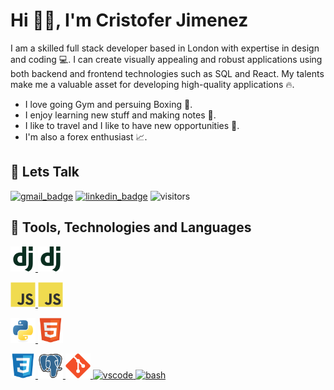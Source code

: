 
# Hi 👋🏽, I'm Cristofer Jimenez

I am a skilled full stack developer based in London with expertise in design and coding 💻. 
I can create visually appealing and robust applications using both backend and frontend technologies such as SQL and React. My talents make me a valuable asset for developing high-quality applications 🔥.



- I love going Gym and persuing Boxing 🥊.
- I enjoy learning new stuff and making notes 📄.
- I like to travel and I like to have new opportunities 🛫.
- I'm also a forex enthusiast 📈.

## 📧 Lets Talk

[![gmail_badge]](mailto:contact@cristoferjimenez.com) [![linkedin_badge]][linkedin]  ![visitors](https://visitor-badge.glitch.me/badge?page_id=mdeboute.mdeboute)

## 🔮 Tools, Technologies and Languages

<p align="left" > 

<a href="https://www.python.org" target="_blank"> <img src="https://github.com/devicons/devicon/blob/master/icons/django/django-plain.svg" alt="python" width="40" height="40"/> </a> <a href="https://www.djangoproject.com/community/logos/" target="_blank"> <img src="https://github.com/devicons/devicon/blob/master/icons/django/django-plain.svg" alt="django" width="40" height="40"/> </a> 
  
  <a href="https://www.python.org" target="_blank"> <img src="https://github.com/devicons/devicon/blob/master/icons/javascript/javascript-original.svg" alt="javascript" width="40" height="40"/> </a> <a href="https://www.javascript.com/" target="_blank"> <img src="https://github.com/devicons/devicon/blob/master/icons/javascript/javascript-original.svg" alt="javascript" width="40" height="40"/> </a> 
  
  
  <a href="https://www.python.org" target="_blank"> <img src="https://raw.githubusercontent.com/devicons/devicon/master/icons/python/python-original.svg" alt="python" width="40" height="40"/> </a> <a href="https://html.spec.whatwg.org" target="_blank"> <img src="https://raw.githubusercontent.com/devicons/devicon/master/icons/html5/html5-original.svg" alt="html5" width="40" height="40"/> </a> 
  
  
  
  
  <a href="https://www.w3.org/Style/CSS/" target="_blank"> <img src="https://raw.githubusercontent.com/devicons/devicon/master/icons/css3/css3-original.svg" alt="css3" width="40" height="40"/> </a> <a href="https://www.postgresql.org" target="_blank"> <img src="https://raw.githubusercontent.com/devicons/devicon/master/icons/postgresql/postgresql-original.svg" alt="postgresql" width="40" height="40"/> </a>
<a href="https://git-scm.com" target="_blank"> <img src="https://raw.githubusercontent.com/devicons/devicon/master/icons/git/git-original.svg" alt="git" width="40" height="40"/> </a> <a href="https://code.visualstudio.com/" target="_blank"> <img src="https://upload.wikimedia.org/wikipedia/commons/thumb/9/9a/Visual_Studio_Code_1.35_icon.svg/1200px-Visual_Studio_Code_1.35_icon.svg.png" alt="vscode" width="40" height="40"/> </a> <a href="https://www.gnu.org/software/bash/" target="_blank"> <img src="https://raw.githubusercontent.com/simple-icons/simple-icons/develop/icons/gnubash.svg" alt="bash" width="40" height="40"/> </a> 
  
</p>

<!-- profile links -->
[github_profile]: https://github.com/CertifiedJimenez "Github Profile"
[linkedin]: https://linkedin.com/in/cristofer-jimenez "Linkedin Profile"

<!-- badges -->
[gmail_badge]: https://img.shields.io/badge/-cristofer.pro%40icloud.com-black?style=flat-square&logo=Apple&logoColor=white&link=mailto:cristofer.pro@icloud.com
[linkedin_badge]: https://img.shields.io/badge/-Linkedin-blue?style=flat-square&logo=linkedin&logoColor=white&link=https://www.linkedin.com/in/cristofer-jimenez
